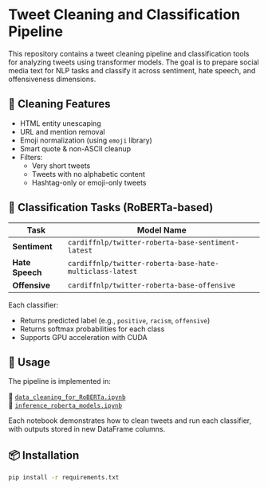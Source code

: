 # Tweet Cleaning and Classification Pipeline

This repository contains a tweet cleaning pipeline and classification tools for analyzing tweets using transformer models. The goal is to prepare social media text for NLP tasks and classify it across sentiment, hate speech, and offensiveness dimensions.

## 🧹 Cleaning Features

- HTML entity unescaping
- URL and mention removal
- Emoji normalization (using `emoji` library)
- Smart quote & non-ASCII cleanup
- Filters:
  - Very short tweets
  - Tweets with no alphabetic content
  - Hashtag-only or emoji-only tweets

## 🤖 Classification Tasks (RoBERTa-based)

| Task               | Model Name                                               |
|--------------------|----------------------------------------------------------|
| **Sentiment**      | `cardiffnlp/twitter-roberta-base-sentiment-latest`       |
| **Hate Speech**    | `cardiffnlp/twitter-roberta-base-hate-multiclass-latest` |
| **Offensive**      | `cardiffnlp/twitter-roberta-base-offensive`              |

Each classifier:
- Returns predicted label (e.g., `positive`, `racism`, `offensive`)
- Returns softmax probabilities for each class
- Supports GPU acceleration with CUDA

## 🧪 Usage

The pipeline is implemented in:

📘 [`data_cleaning_for_RoBERTa.ipynb`](notebooks/maria/data_cleaning_for_RoBERTa.ipynb)  
📘 [`inference_roberta_models.ipynb`](notebooks/maria/inference_roberta_models.ipynb)

Each notebook demonstrates how to clean tweets and run each classifier, with outputs stored in new DataFrame columns.

## 📦 Installation

```bash
pip install -r requirements.txt
